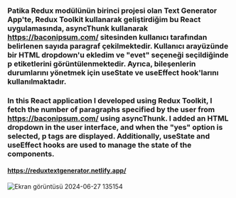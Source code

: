 ### Patika Redux modülünün birinci projesi olan Text Generator App'te, Redux Toolkit kullanarak geliştirdiğim bu React uygulamasında, asyncThunk kullanarak https://baconipsum.com/ sitesinden kullanıcı tarafından belirlenen sayıda paragraf çekilmektedir. Kullanıcı arayüzünde bir HTML dropdown'u ekledim ve "evet" seçeneği seçildiğinde p etiketlerini görüntülenmektedir. Ayrıca, bileşenlerin durumlarını yönetmek için useState ve useEffect hook'larını kullanılmaktadır.
### In this React application I developed using Redux Toolkit, I fetch the number of paragraphs specified by the user from https://baconipsum.com/ using asyncThunk. I added an HTML dropdown in the user interface, and when the "yes" option is selected, p tags are displayed. Additionally, useState and useEffect hooks are used to manage the state of the components.
#### https://reduxtextgenerator.netlify.app/
![Ekran görüntüsü 2024-06-27 135154](https://github.com/Eda-Inal/text-generator-app/assets/119332810/34b9316f-d7c6-46f6-abb8-0061f1f7bac9)
